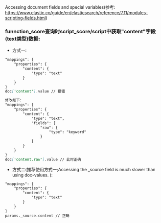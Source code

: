 Accessing document fields and special variables(参考: https://www.elastic.co/guide/en/elasticsearch/reference/7.11/modules-scripting-fields.html)

### funnction_score查询时script_score/script中获取"content"字段(text类型)数据:
* 方式一:
```markdown
"mappings": {
    "properties": {
        "content": {
            "type": "text"
        }
    }
}
doc['content'].value // 报错

修改如下:
"mappings": {
    "properties": {
        "content": {
            "type": "text",
            "fields": {
                "raw": {
                    "type": "keyword"
                }
            }
        }
    }
}
doc['content.raw'].value // 此时正确
```

* 方式二(推荐使用方式一;Accessing the _source field is much slower than using doc-values. ):
```markdown
"mappings": {
    "properties": {
        "content": {
            "type": "text"
        }
    }
}
params._source.content // 正确
```

